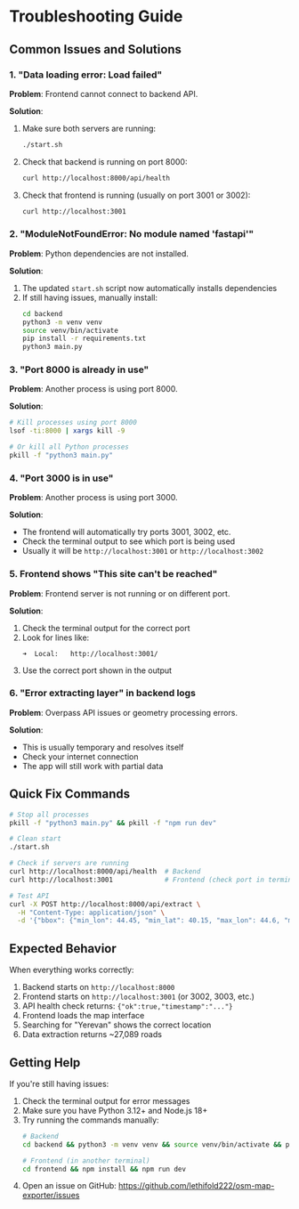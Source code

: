 # Troubleshooting Guide

## Common Issues and Solutions

### 1. "Data loading error: Load failed"

**Problem**: Frontend cannot connect to backend API.

**Solution**:
1. Make sure both servers are running:
   ```bash
   ./start.sh
   ```
2. Check that backend is running on port 8000:
   ```bash
   curl http://localhost:8000/api/health
   ```
3. Check that frontend is running (usually on port 3001 or 3002):
   ```bash
   curl http://localhost:3001
   ```

### 2. "ModuleNotFoundError: No module named 'fastapi'"

**Problem**: Python dependencies are not installed.

**Solution**:
1. The updated `start.sh` script now automatically installs dependencies
2. If still having issues, manually install:
   ```bash
   cd backend
   python3 -m venv venv
   source venv/bin/activate
   pip install -r requirements.txt
   python3 main.py
   ```

### 3. "Port 8000 is already in use"

**Problem**: Another process is using port 8000.

**Solution**:
```bash
# Kill processes using port 8000
lsof -ti:8000 | xargs kill -9

# Or kill all Python processes
pkill -f "python3 main.py"
```

### 4. "Port 3000 is in use"

**Problem**: Another process is using port 3000.

**Solution**:
- The frontend will automatically try ports 3001, 3002, etc.
- Check the terminal output to see which port is being used
- Usually it will be `http://localhost:3001` or `http://localhost:3002`

### 5. Frontend shows "This site can't be reached"

**Problem**: Frontend server is not running or on different port.

**Solution**:
1. Check the terminal output for the correct port
2. Look for lines like:
   ```
   ➜  Local:   http://localhost:3001/
   ```
3. Use the correct port shown in the output

### 6. "Error extracting layer" in backend logs

**Problem**: Overpass API issues or geometry processing errors.

**Solution**:
- This is usually temporary and resolves itself
- Check your internet connection
- The app will still work with partial data

## Quick Fix Commands

```bash
# Stop all processes
pkill -f "python3 main.py" && pkill -f "npm run dev"

# Clean start
./start.sh

# Check if servers are running
curl http://localhost:8000/api/health  # Backend
curl http://localhost:3001             # Frontend (check port in terminal)

# Test API
curl -X POST http://localhost:8000/api/extract \
  -H "Content-Type: application/json" \
  -d '{"bbox": {"min_lon": 44.45, "min_lat": 40.15, "max_lon": 44.6, "max_lat": 40.25}, "layers": ["roads"]}'
```

## Expected Behavior

When everything works correctly:
1. Backend starts on `http://localhost:8000`
2. Frontend starts on `http://localhost:3001` (or 3002, 3003, etc.)
3. API health check returns: `{"ok":true,"timestamp":"..."}`
4. Frontend loads the map interface
5. Searching for "Yerevan" shows the correct location
6. Data extraction returns ~27,089 roads

## Getting Help

If you're still having issues:
1. Check the terminal output for error messages
2. Make sure you have Python 3.12+ and Node.js 18+
3. Try running the commands manually:
   ```bash
   # Backend
   cd backend && python3 -m venv venv && source venv/bin/activate && pip install -r requirements.txt && python3 main.py
   
   # Frontend (in another terminal)
   cd frontend && npm install && npm run dev
   ```
4. Open an issue on GitHub: https://github.com/lethifold222/osm-map-exporter/issues
